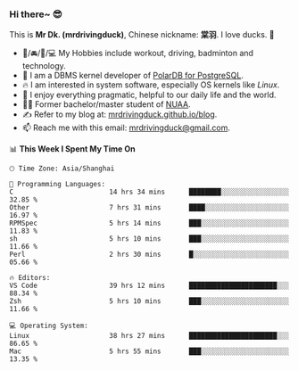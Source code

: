 ### Hi there~ 😎

This is **Mr Dk. (mrdrivingduck)**, Chinese nickname: **棠羽**. I love ducks. 🦆

- 💪/🚘/🏸/💻 My Hobbies include workout, driving, badminton and technology.
- 🍊 I am a DBMS kernel developer of [PolarDB for PostgreSQL](https://github.com/ApsaraDB/PolarDB-for-PostgreSQL).
- 🔥 I am interested in system software, especially OS kernels like *Linux*.
- 🔧 I enjoy everything pragmatic, helpful to our daily life and the world.
- 👨‍🎓 Former bachelor/master student of [NUAA](https://en.wikipedia.org/wiki/Nanjing_University_of_Aeronautics_and_Astronautics).
- ✍ Refer to my blog at: [mrdrivingduck.github.io/blog](https://mrdrivingduck.github.io/blog/).
- 📫 Reach me with this email: [mrdrivingduck@gmail.com](mailto:mrdrivingduck@gmail.com).

<!--START_SECTION:waka-->
📊 **This Week I Spent My Time On** 

```text
🕑︎ Time Zone: Asia/Shanghai

💬 Programming Languages: 
C                        14 hrs 34 mins      ████████░░░░░░░░░░░░░░░░░   32.85 % 
Other                    7 hrs 31 mins       ████░░░░░░░░░░░░░░░░░░░░░   16.97 % 
RPMSpec                  5 hrs 14 mins       ███░░░░░░░░░░░░░░░░░░░░░░   11.83 % 
sh                       5 hrs 10 mins       ███░░░░░░░░░░░░░░░░░░░░░░   11.66 % 
Perl                     2 hrs 30 mins       █░░░░░░░░░░░░░░░░░░░░░░░░   05.66 % 

🔥 Editors: 
VS Code                  39 hrs 12 mins      ██████████████████████░░░   88.34 % 
Zsh                      5 hrs 10 mins       ███░░░░░░░░░░░░░░░░░░░░░░   11.66 % 

💻 Operating System: 
Linux                    38 hrs 27 mins      ██████████████████████░░░   86.65 % 
Mac                      5 hrs 55 mins       ███░░░░░░░░░░░░░░░░░░░░░░   13.35 % 
```


<!--END_SECTION:waka-->

<!-- ![Mr Dk.'s GitHub Stats](https://github-readme-stats.vercel.app/api?username=mrdrivingduck&count_private&show_icons=true&theme=buefy) -->

<!-- ![Most Used Languages](https://github-readme-stats.vercel.app/api/top-langs/?username=mrdrivingduck&exclude_repo=mips32-CPU,snort-tcp-socket&theme=buefy&layout=compact&langs_count=10) -->


<!--
**mrdrivingduck/mrdrivingduck** is a ✨ _special_ ✨ repository because its `README.md` (this file) appears on your GitHub profile.

Here are some ideas to get you started:

- 🔭 I’m currently working on ...
- 🌱 I’m currently learning ...
- 👯 I’m looking to collaborate on ...
- 🤔 I’m looking for help with ...
- 💬 Ask me about ...
- 📫 How to reach me: ...
- 😄 Pronouns: ...
- ⚡ Fun fact: ...
-->
